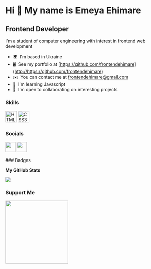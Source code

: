 Hi 👋 My name is Emeya Ehimare
==============================

Frontend Developer
------------------

I'm a student of computer engineering with interest in frontend web development

*   🌍  I'm based in Ukraine
*   🖥️  See my portfolio at [https://github.com/frontendehimare](http://https://github.com/frontendehimare)
*   ✉️  You can contact me at [frontendehimare@gmail.com](mailto:frontendehimare@gmail.com)
*   🧠  I'm learning Javascript
*   🤝  I'm open to collaborating on interesting projects
### Skills
<p align="left">
                                <a href="https://developer.mozilla.org/en-US/docs/Glossary/HTML5" target="_blank" rel="noreferrer"><img src="https://raw.githubusercontent.com/danielcranney/readme-generator/main/public/icons/skills/html5-colored.svg" width="36" height="36" alt="HTML5" /></a>
                                <a href="https://www.w3.org/TR/CSS/#css" target="_blank" rel="noreferrer"><img src="https://raw.githubusercontent.com/danielcranney/readme-generator/main/public/icons/skills/css3-colored.svg" width="36" height="36" alt="CSS3" /></a>
                    </p>
                    
### Socials

<p align="left"> <a href="https://www.github.com/frontendehimare" target="_blank" rel="noreferrer"><img src="https://raw.githubusercontent.com/danielcranney/readme-generator/main/public/icons/socials/github.svg" width="32" height="32" /></a> <a href="https://www.twitter.com/frontendehimare" target="_blank" rel="noreferrer"><img src="https://raw.githubusercontent.com/danielcranney/readme-generator/main/public/icons/socials/twitter.svg" width="32" height="32" /></a></p>
### Badges

<b>My GitHub Stats</b>

<a href="http://www.github.com/frontendehimare"><img src="https://github-readme-streak-stats.herokuapp.com/?user=frontendehimare&stroke=ffffff&background=1c1917&ring=0891b2&fire=0891b2&currStreakNum=ffffff&currStreakLabel=0891b2&sideNums=ffffff&sideLabels=ffffff&dates=ffffff&hide_border=true" /></a>

### Support Me

<a href="https://www.buymeacoffee.com/frontendehi"><img src="https://cdn.buymeacoffee.com/buttons/v2/default-yellow.png" width="200" /></a>
